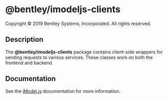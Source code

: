 # @bentley/imodeljs-clients

Copyright © 2019 Bentley Systems, Incorporated. All rights reserved.

## Description

The __@bentley/imodeljs-clients__ package contains client-side wrappers for sending requests to various services.
These classes work on both the frontend and backend.

## Documentation

See the [iModel.js](https://www.imodeljs.org) documentation for more information.
